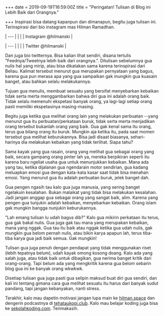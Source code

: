 +++
date = 2019-09-19T16:59:00Z
title = "Peringatan! Tulisan di Blog ini Lebih Baik dari Orangnya."

+++
Inspirasi bisa datang kapanpun dan dimanapun, begitu juga tulisan ini. Terinspirasi dari bio instagram mas Hilman Ramadhan.

| --- |
|  |
| Instagram @hilmanski |

| --- |
|  |
| Twitter @hilmanski |

Dan juga bio twitternya. Bisa kalian lihat sendiri, disana tertulis "Feednya/Tweetnya lebih baik dari orangnya.". Ditulisan sebelumnya gua nulis hal yang mirip, atau bisa dikatakan sama karena terinspirasi dari Beliau. Kalimat tersebut menurut gua merupakan pernyataan yang bagus, karena gua pun merasa apa yang gua sampaikan gak mungkin gua kuasain banget, atau bahkan selalu melakukannya.

Tujuan gua menulis, membuat sesuatu yang bersifat menyebarkan kebaikan tidak serta merta menggambarkan bahwa diri gua ini adalah orang baik. Tidak selalu memenuhi ekspetasi banyak orang, ya lagi-lagi setiap orang pasti memiliki ekspetasinya masing-masing.

Begitu juga ketika gua melihat orang lain yang melakukan perbuatan --yang menurut gua itu perbuatan/perkataan buruk, tidak serta merta menjadikan orang tersebut bukanlah orang yang baik. Gua gak kenal sama itu orang, terus gua bilang orang itu buruk. Mungkin aja ketika itu, pada saat momen tersebut gua melihat keburukannya. Bisa jadi disaat biasanya, sehari-harinya dia melakukan kebaikan yang tidak terlihat. Siapa tahu?

Sama kayak yang gua rasain, orang yang melihat gua sebagai orang yang baik, secara gampang orang pinter lah ya, mereka berpikiran seperti itu karena baru ngeliat usaha gua untuk menunjukkan kebaikan. Mana ada yang tau, ketika dijalanan gua ngendarain motor sendirian, gua kadang meluapkan emosi gua dengan kata-kata kasar saat tidak bisa menahan emosi. Yang menurut gua itu adalah perbuatan buruk, jelek banget dah.

Gua pengen ngasih tau kalo gua juga manusia, yang sering banget ngelakuin kesalahan. Bukan malaikat yang tidak bisa melakukan kesalahan. Jadi jangan anggap gua sebagai orang yang sangat baik, alim. Karena yang pengen gua tunjukin adalah kebaikan, menyebarkan kebaikan. Orang islam gak mungkin bangga nunjukin keburukannya.

"Lah emang tulisan lu udah bagus dib?" Kalo gua mikirin perkataan itu terus, gua gak bakal nulis. Gua juga gak tau mana yang merupakan kebaikan, mana yang nggak. Gua tau itu baik atau nggak ketika gua udah nulis, gak mungkin gua belom pernah nulis, atau bikin karya apapun lah, terus tiba-tiba karya gua jadi baik semua. Gak mungkin!

Tulisan gua juga penuh dengan pendapat yang tidak menggunakan riset (lebih tepatnya belum), udah kayak omong kosong doang. Kalo ada yang salah juga, atau tidak baik untuk dibagikan, gua nerima banget kritik dari orang-orang. Tapi belum ada yang mengkritik karena gua belom sebarin blog gua ini ke banyak orang wkwkwk.

Disetiap tulisan gua juga pasti gua selipin maksud buat diri gua sendiri, dan kali ini tentang gimana cara gua melihat sesuatu itu harus dari banyak sudut pandang, tapi jangan kebanyakan, nanti stress.

Terakhir, kalo mau dapetin motivasi jangan lupa main ke [hilman.space](https://hilman.space/) dan dengerin podcastnya di [tehataukopi.club](http://tehataukopi.club/). Kalo mau belajar koding juga bisa ke [sekolahkoding.com](http://sekolahkoding.com/). Terimakasih.